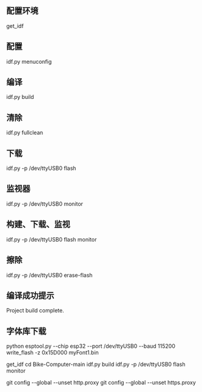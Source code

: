 ## 配置环境
get_idf 

## 配置 
idf.py menuconfig

## 编译
idf.py build

## 清除
idf.py fullclean

## 下载
idf.py -p /dev/ttyUSB0 flash

## 监视器
idf.py -p /dev/ttyUSB0 monitor

## 构建、下载、监视
idf.py -p /dev/ttyUSB0 flash monitor

## 擦除
idf.py -p /dev/ttyUSB0 erase-flash

## 编译成功提示
Project build complete.

## 字体库下载
python esptool.py --chip esp32 --port /dev/ttyUSB0 --baud 115200 write_flash -z 0x15D000 myFont1.bin

get_idf
cd Bike-Computer-main
idf.py build
idf.py -p /dev/ttyUSB0 flash monitor
 
git config --global --unset http.proxy 
git config --global --unset https.proxy